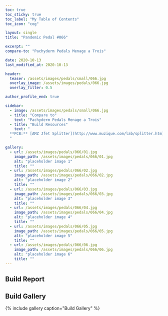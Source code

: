 ```yaml
---
toc: true
toc_sticky: true
toc_label: "My Table of Contents"
toc_icon: "cog"

layout: single
title: "Pandemic Pedal #066"

excerpt: ""
compare-to: "Pachyderm Pedals Menage a Trois"

date: 2020-10-13
last_modified_at: 2020-10-13

header:
  teaser: /assets/images/pedals/small/066.jpg
  overlay_image: /assets/images/pedals/066.jpg
  overlay_filter: 0.5

author_profile_end: true

sidebar:
  - image: /assets/images/pedals/small/066.jpg
  - title: "Compare to"
    text: "Pachyderm Pedals Menage a Trois"
  - title: "Build Resources"
    text: "
  **PCB:** [AMZ Jfet Splitter](http://www.muzique.com/lab/splitter.htm)
  "

gallery:
  - url: /assets/images/pedals/066/01.jpg
    image_path: /assets/images/pedals/066/01.jpg
    alt: "placeholder image 1"
    title: ""
  - url: /assets/images/pedals/066/02.jpg
    image_path: /assets/images/pedals/066/02.jpg
    alt: "placeholder image 2"
    title: ""
  - url: /assets/images/pedals/066/03.jpg
    image_path: /assets/images/pedals/066/03.jpg
    alt: "placeholder image 3"
    title: ""
  - url: /assets/images/pedals/066/04.jpg
    image_path: /assets/images/pedals/066/04.jpg
    alt: "placeholder image 4"
    title: ""
  - url: /assets/images/pedals/066/05.jpg
    image_path: /assets/images/pedals/066/05.jpg
    alt: "placeholder image 5"
    title: ""
  - url: /assets/images/pedals/066/06.jpg
    image_path: /assets/images/pedals/066/06.jpg
    alt: "placeholder image 6"
    title: ""
---
```


## Build Report ##

## Build Gallery ##

{% include gallery caption="Build Gallery" %}